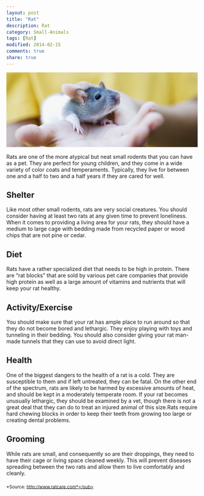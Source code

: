 ```yaml
---
layout: post
title: "Rat"
description: Rat
category: Small-Animals
tags: [Rat]
modified: 2014-02-15
comments: true
share: true
---
```


<img src="/images/rat-1.jpg" class="img-post">

Rats are one of the more atypical but neat small rodents that you can have as a pet. They are perfect for young children, and they come in a wide variety of color coats and temperaments. Typically, they live for between one and a half to two and a half years if they are cared for well.

## Shelter

Like most other small rodents, rats are very social creatures. You should consider having at least two rats at any given time to prevent loneliness. When it comes to providing a living area for your rats, they should have a medium to large cage with bedding made from recycled paper or wood 
chips that are not pine or cedar.

## Diet

Rats have a rather specialized diet that needs to be high in protein. There are “rat blocks” that are sold by various pet care companies that provide high protein as well as a large amount of vitamins and nutrients that will keep your rat healthy.

## Activity/Exercise

You should make sure that your rat has ample place to run around so that they do not become bored and lethargic. They enjoy playing with toys and 
tunneling in their bedding. You should also consider giving your rat man-made tunnels that they can use to avoid direct light.

## Health

One of the biggest dangers to the health of a rat is a cold. They are susceptible to them and if left untreated, they can be fatal. On the other end of the spectrum, rats are likely to be harmed by excessive amounts of heat, and should be kept in a moderately temperate room. If your rat becomes unusually lethargic, they should be examined by a vet, though there is not a great deal that they can do to treat an injured animal of this size.Rats require hard chewing blocks in order to keep their teeth from growing 
too large or creating dental problems.

## Grooming

While rats are small, and consequently so are their droppings, they need to have their cage or living space cleaned weekly. This will prevent diseases spreading between the two rats and allow them to live comfortably and cleanly.


<sub>*Source: http://www.ratcare.com*</sub>